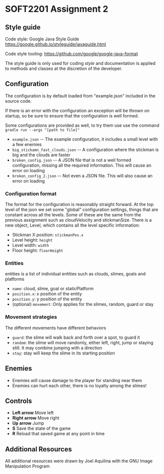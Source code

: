 SOFT2201 Assignment 2
=====================

## Style guide
Code style: Google Java Style Guide https://google.github.io/styleguide/javaguide.html

Code style tooling: https://github.com/google/google-java-format

The style guide is only used for coding _style_ and documentation is applied to methods and
classes at the discretion of the developer.

## Configuration
The configuration is by default loaded from "example.json" included in the source code.

If there is an error with the configuration an exception will be thrown on startup,
so be sure to ensure that the configuration is well formed.

Some configurations are provided as well, to try them use use the command `gradle run --args
 "[path to file]"`

 * `example.json` -- The example configuration, it includes a small level with a few enemies
 * `big_stickamn_fast_clouds.json` -- A configuration where the stickman is big and the clouds
  are faster
 * `broken_config.json` -- A JSON file that is not a well formed configuration, missing all the
  required information. This will cause an error on loading
 * `broken_config_2.json` -- Not even a JSON file. This will also cause an error on loading

### Configuration format
The format for the configuration is reasonably straight forward.
At the top level of the json we set some "global" configuration settings, things that are constant
 across all the levels. Some of these are the same from the previous assignment such as
  cloudVelocity and stickmanSize.
  There is a new object, Level, which contains all the level specific information:
  * Stickman X position: `stickmanPos.x`
  * Level height: `height`
  * Level width: `width`
  * Floor height: `floorHeight`

### Entities
 entities is a list of individual entities such as clouds, slimes, goals and platforms
  * `name`: cloud, slime, goal or staticPlatform
  * `position.x`: x position of the entity
  * `position.y`: y position of the entity
  * (optional) `movement`: Only applies for the slimes, random, guard or stay

### Movement strategies
  The different movements have different behaviors
  * `guard`: the slime will walk back and forth over a spot, to guard it
  * `random`: the slime will move randomly, either left, right, jump or staying still. It may
   combine jumping with a direction
  * `stay`: stay will keep the slime in its starting position

## Enemies
* Enemies will cause damage to the player for standing near them
* Enemies can hurt each other, there is no loyalty among the slimes!

## Controls
* **Left arrow** Move left
* **Right arrow** Move right
* **Up arrow** Jump
* **S** Save the state of the game
* **R** Reload that saved game at any point in time


## Additional Resources
All additional resources were drawn by Joel Aquilina with the GNU Image Manipulation Program
